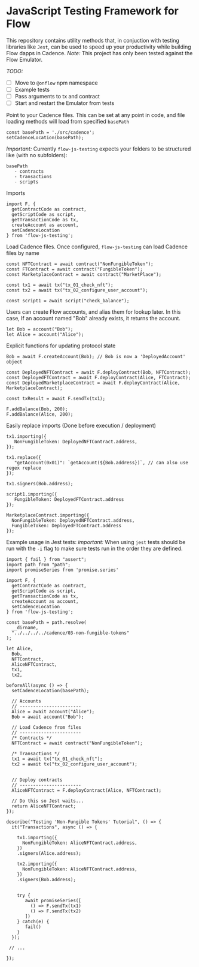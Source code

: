 # JavaScript Testing Framework for Flow

This repository contains utility methods that, in conjuction with testing libraries like `Jest`,
can be used to speed up your productivity while building Flow dapps in Cadence. 
_Note:_ This project has only been tested against the Flow Emulator.


*TODO:*
- [ ] Move to `@onflow` npm namespace
- [ ] Example tests
- [ ] Pass arguments to tx and contract
- [ ] Start and restart the Emulator from tests

Point to your Cadence files. This can be set at any point in code, and file loading methods will load from specified `basePath`
```
const basePath = './src/cadence';
setCadenceLocation(basePath);
```
*Important:* Currently `flow-js-testing` expects your folders to be structured like (with no subfolders): 
```
basePath
   - contracts
   - transactions
   - scripts
```

Imports
```
import F, {
  getContractCode as contract,
  getScriptCode as script,
  getTransactionCode as tx,
  createAccount as account,
  setCadenceLocation
} from 'flow-js-testing';
```


Load Cadence files. Once configured, `flow-js-testing` can load Cadence files by name
```
const NFTContract = await contract("NonFungibleToken");
const FTContract = await contract("FungibleToken");
const MarketplaceContract = await contract("MarketPlace");

const tx1 = await tx("tx_01_check_nft");
const tx2 = await tx("tx_02_configure_user_account");

const script1 = await script("check_balance");
```

Users can create Flow accounts, and alias them for lookup later. In this case, If an account named "Bob" already exists, it returns the account.

```
let Bob = account("Bob");
let Alice = account("Alice");
```



Explicit functions for updating protocol state
```
Bob = await F.createAccount(Bob); // Bob is now a 'DeployedAccount' object

const DeployedNFTContract = await F.deployContract(Bob, NFTContract);
const DeployedFTContract = await F.deployContract(Alice, FTContract);
const DeployedMarketplaceContract = await F.deployContract(Alice, MarketplaceContract);

const txResult = await F.sendTx(tx1);

F.addBalance(Bob, 200);
F.addBalance(Alice, 200);

```

Easily replace imports (Done before execution / deployment)

```
tx1.importing({
   NonFungibleToken: DeployedNFTContract.address,
});

tx1.replace({
   "getAccount(0x01)": `getAccount(${Bob.address})`, // can also use regex replace
});

tx1.signers(Bob.address);

script1.importing({
   FungibleToken: DeployedFTContract.address
});

MarketplaceContract.importing({
  NonFungibleToken: DeployedNFTContract.address,
  FungibleToken: DeployedFTContract.address
});
```

Example usage in Jest tests: *important:* When using `jest` tests should be run with the `-i` flag to make sure tests run in the order they are defined.
```
import { fail } from "assert";
import path from "path";
import promiseSeries from 'promise.series'

import F, {
  getContractCode as contract,
  getScriptCode as script,
  getTransactionCode as tx,
  createAccount as account,
  setCadenceLocation
} from 'flow-js-testing';

const basePath = path.resolve(
  __dirname,
  "../../../../cadence/03-non-fungible-tokens"
);

let Alice,
  Bob,
  NFTContract,
  AliceNFTContract,
  tx1,
  tx2,

beforeAll(async () => {
  setCadenceLocation(basePath);

  // Accounts
  // -----------------------
  Alice = await account("Alice");
  Bob = await account("Bob");

  // Load Cadence from files
  // -----------------------
  /* Contracts */
  NFTContract = await contract("NonFungibleToken");

  /* Transactions */
  tx1 = await tx("tx_01_check_nft");
  tx2 = await tx("tx_02_configure_user_account");

 
  // Deploy contracts
  // -----------------------
  AliceNFTContract = F.deployContract(Alice, NFTContract);
   
  // Do this so Jest waits...
  return AliceNFTContract;
});

describe("Testing 'Non-Fungible Tokens' Tutorial", () => {
  it("Transactions", async () => {

    tx1.importing({
      NonFungibleToken: AliceNFTContract.address,
    })
    .signers(Alice.address);
    
    tx2.importing({
      NonFungibleToken: AliceNFTContract.address,
    })
    .signers(Bob.address);


    try {
       await promiseSeries([
         () => F.sendTx(tx1)
         () => F.sendTx(tx2)
       ])
    } catch(e) {
       fail()      
    }
  });

 // ...

});
```
